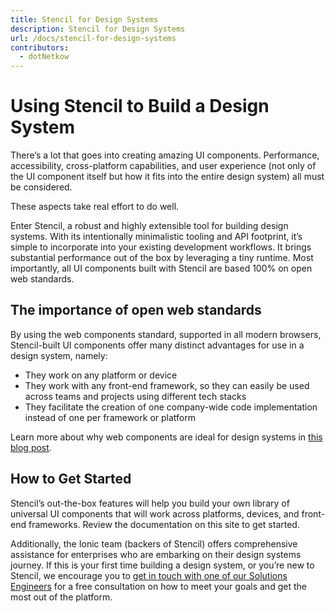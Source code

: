 ```yaml
---
title: Stencil for Design Systems
description: Stencil for Design Systems
url: /docs/stencil-for-design-systems
contributors:
  - dotNetkow
---
```


# Using Stencil to Build a Design System

There’s a lot that goes into creating amazing UI components. Performance, accessibility, cross-platform capabilities, and user experience (not only of the UI component itself but how it fits into the entire design system) all must be considered. 

These aspects take real effort to do well.

Enter Stencil, a robust and highly extensible tool for building design systems. With its intentionally minimalistic tooling and API footprint, it’s simple to incorporate into your existing development workflows. It brings substantial performance out of the box by leveraging a tiny runtime. Most importantly, all UI components built with Stencil are based 100% on open web standards. 

## The importance of open web standards
By using the web components standard, supported in all modern browsers, Stencil-built UI components offer many distinct advantages for use in a design system, namely:

* They work on any platform or device
* They work with any front-end framework, so they can easily be used across teams and projects using different tech stacks
* They facilitate the creation of one company-wide code implementation instead of one per framework or platform

Learn more about why web components are ideal for design systems in [this blog post](https://blog.ionicframework.com/5-reasons-web-components-are-perfect-for-design-systems/).

## How to Get Started
Stencil’s out-the-box features will help you build your own library of universal UI components that will work across platforms, devices, and front-end frameworks. Review the documentation on this site to get started.

Additionally, the Ionic team (backers of Stencil) offers comprehensive assistance for enterprises who are embarking on their design systems journey. If this is your first time building a design system, or you’re new to Stencil, we encourage you to [get in touch with one of our Solutions Engineers](https://ionicframework.com/sales?product_of_interest=Design%20Systems) for a free consultation on how to meet your goals and get the most out of the platform. 